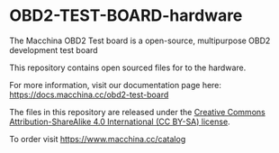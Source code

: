 # OBD2-TEST-BOARD-hardware

The Macchina OBD2 Test board is a open-source, multipurpose OBD2 development test board

This repository contains open sourced files for to the hardware.  

For more information, visit our documentation page here: https://docs.macchina.cc/obd2-test-board

The files in this repository are released under the [Creative Commons Attribution-ShareAlike 4.0 International (CC BY-SA) license](LICENSE).

To order visit https://www.macchina.cc/catalog